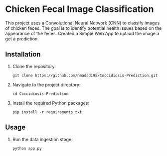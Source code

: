 # Chicken Fecal Image Classification

This project uses a Convolutional Neural Network (CNN) to classify images of chicken feces. The goal is to identify potential health issues based on the appearance of the feces. Created a Simple Web App to uplaod the image a get a prediction.

## Installation 

1. Clone the repository:
    ```
    git clone https://github.com/nmadadi98/Coccidiosis-Prediction.git
    ```
2. Navigate to the project directory:
    ```
    cd Coccidiosis-Prediction
    ```
3. Install the required Python packages:
    ```
    pip install -r requirements.txt
    ```
    
## Usage

1. Run the data ingestion stage:
    ```
    python app.py
    ```
